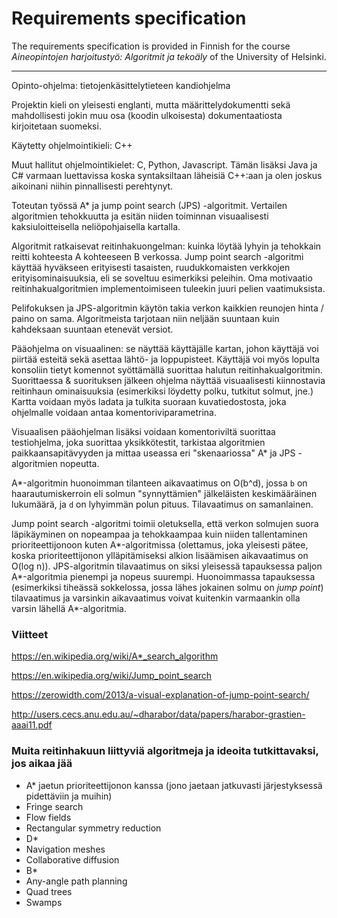 # Requirements specification

The requirements specification is provided in Finnish for the course _Aineopintojen harjoitustyö: Algoritmit ja tekoäly_ of the University of Helsinki.

<hr>

Opinto-ohjelma: tietojenkäsittelytieteen kandiohjelma

Projektin kieli on yleisesti englanti, mutta määrittelydokumentti sekä mahdollisesti jokin muu osa (koodin ulkoisesta) dokumentaatiosta kirjoitetaan suomeksi.

Käytetty ohjelmointikieli: C++

Muut hallitut ohjelmointikielet: C, Python, Javascript. Tämän lisäksi Java ja C# varmaan luettavissa koska syntaksiltaan läheisiä C++:aan ja olen joskus aikoinani niihin pinnallisesti perehtynyt.

Toteutan työssä A* ja jump point search (JPS) -algoritmit. Vertailen algoritmien tehokkuutta ja esitän niiden toiminnan visuaalisesti kaksiuloitteisella neliöpohjaisella kartalla.

Algoritmit ratkaisevat reitinhakuongelman: kuinka löytää lyhyin ja tehokkain reitti kohteesta A kohteeseen B verkossa. Jump point search -algoritmi käyttää hyväkseen erityisesti tasaisten, ruudukkomaisten verkkojen erityisominaisuuksia, eli se soveltuu esimerkiksi peleihin. Oma motivaatio reitinhakualgoritmien implementoimiseen tuleekin juuri pelien vaatimuksista.

Pelifokuksen ja JPS-algoritmin käytön takia verkon kaikkien reunojen hinta / paino on sama. Algoritmeista tarjotaan niin neljään suuntaan kuin kahdeksaan suuntaan etenevät versiot.

Pääohjelma on visuaalinen: se näyttää käyttäjälle kartan, johon käyttäjä voi piirtää esteitä sekä asettaa lähtö- ja loppupisteet. Käyttäjä voi myös lopulta konsoliin tietyt komennot syöttämällä suorittaa halutun reitinhakualgoritmin. Suorittaessa & suorituksen jälkeen ohjelma näyttää visuaalisesti kiinnostavia reitinhaun ominaisuuksia (esimerkiksi löydetty polku, tutkitut solmut, jne.) Kartta voidaan myös ladata ja tulkita suoraan kuvatiedostosta, joka ohjelmalle voidaan antaa komentoriviparametrina.

Visuaalisen pääohjelman lisäksi voidaan komentoriviltä suorittaa testiohjelma, joka suorittaa yksikkötestit, tarkistaa algoritmien paikkaansapitävyyden ja mittaa useassa eri "skenaariossa" A* ja JPS -algoritmien nopeutta.

A*-algoritmin huonoimman tilanteen aikavaatimus on O(b^d), jossa `b` on haarautumiskerroin eli solmun "synnyttämien" jälkeläisten keskimääräinen lukumäärä, ja `d` on lyhyimmän polun pituus. Tilavaatimus on samanlainen.

Jump point search -algoritmi toimii oletuksella, että verkon solmujen suora läpikäyminen on nopeampaa ja tehokkaampaa kuin niiden tallentaminen prioriteettijonoon kuten A*-algoritmissa (olettamus, joka yleisesti pätee, koska prioriteettijonon ylläpitämiseksi alkion lisäämisen aikavaatimus on O(log n)). JPS-algoritmin tilavaatimus on siksi yleisessä tapauksessa paljon A*-algoritmia pienempi ja nopeus suurempi. Huonoimmassa tapauksessa (esimerkiksi tiheässä sokkelossa, jossa lähes jokainen solmu on _jump point_) tilavaatimus ja varsinkin aikavaatimus voivat kuitenkin varmaankin olla varsin lähellä A*-algoritmia.

### Viitteet

https://en.wikipedia.org/wiki/A*_search_algorithm

https://en.wikipedia.org/wiki/Jump_point_search

https://zerowidth.com/2013/a-visual-explanation-of-jump-point-search/

http://users.cecs.anu.edu.au/~dharabor/data/papers/harabor-grastien-aaai11.pdf


### Muita reitinhakuun liittyviä algoritmeja ja ideoita tutkittavaksi, jos aikaa jää

* A* jaetun prioriteettijonon kanssa (jono jaetaan jatkuvasti järjestyksessä pidettäviin ja muihin)
* Fringe search
* Flow fields
* Rectangular symmetry reduction
* D*
* Navigation meshes
* Collaborative diffusion
* B*
* Any-angle path planning
* Quad trees
* Swamps